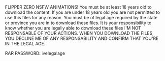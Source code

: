 FLIPPER ZERO NSFW ANIMATIONS! You must be at least 18 years old to download the content. If you are under 18 years old you are not permitted to use this files for any reason. You must be of legal age required by the state or province you are in to download these files. It is your responsibility to know whether you are legally able to download these files I'M NOT RESPONSABLE OF YOUR ACTIONS. WHEN YOU DOWNLOAD THE FILES, YOU DECLINE ME OF ANY RESPONSABILITY AND CONFIRM THAT YOU'RE IN THE LEGAL AGE.

RAR PASSWORD: ivelegalage
